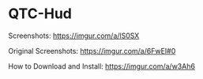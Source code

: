 # QTC-Hud

Screenshots: https://imgur.com/a/lS0SX

Original Screenshots: https://imgur.com/a/6FwEI#0

How to Download and Install: https://imgur.com/a/w3Ah6
